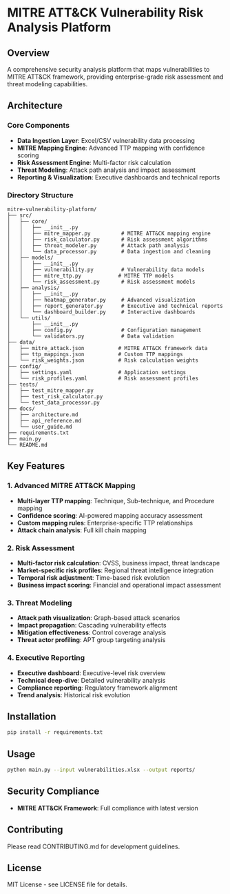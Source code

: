 # MITRE ATT&CK Vulnerability Risk Analysis Platform

## Overview
A comprehensive security analysis platform that maps vulnerabilities to MITRE ATT&CK framework, providing enterprise-grade risk assessment and threat modeling capabilities.

## Architecture

### Core Components
- **Data Ingestion Layer**: Excel/CSV vulnerability data processing
- **MITRE Mapping Engine**: Advanced TTP mapping with confidence scoring
- **Risk Assessment Engine**: Multi-factor risk calculation
- **Threat Modeling**: Attack path analysis and impact assessment
- **Reporting & Visualization**: Executive dashboards and technical reports

### Directory Structure
```
mitre-vulnerability-platform/
├── src/
│   ├── core/
│   │   ├── __init__.py
│   │   ├── mitre_mapper.py          # MITRE ATT&CK mapping engine
│   │   ├── risk_calculator.py       # Risk assessment algorithms
│   │   ├── threat_modeler.py        # Attack path analysis
│   │   └── data_processor.py        # Data ingestion and cleaning
│   ├── models/
│   │   ├── __init__.py
│   │   ├── vulnerability.py         # Vulnerability data models
│   │   ├── mitre_ttp.py            # MITRE TTP models
│   │   └── risk_assessment.py       # Risk assessment models
│   ├── analysis/
│   │   ├── __init__.py
│   │   ├── heatmap_generator.py     # Advanced visualization
│   │   ├── report_generator.py      # Executive and technical reports
│   │   └── dashboard_builder.py     # Interactive dashboards
│   └── utils/
│       ├── __init__.py
│       ├── config.py                # Configuration management
│       └── validators.py            # Data validation
├── data/
│   ├── mitre_attack.json           # MITRE ATT&CK framework data
│   ├── ttp_mappings.json           # Custom TTP mappings
│   └── risk_weights.json           # Risk calculation weights
├── config/
│   ├── settings.yaml               # Application settings
│   └── risk_profiles.yaml          # Risk assessment profiles
├── tests/
│   ├── test_mitre_mapper.py
│   ├── test_risk_calculator.py
│   └── test_data_processor.py
├── docs/
│   ├── architecture.md
│   ├── api_reference.md
│   └── user_guide.md
├── requirements.txt
├── main.py
└── README.md
```

## Key Features

### 1. Advanced MITRE ATT&CK Mapping
- **Multi-layer TTP mapping**: Technique, Sub-technique, and Procedure mapping
- **Confidence scoring**: AI-powered mapping accuracy assessment
- **Custom mapping rules**: Enterprise-specific TTP relationships
- **Attack chain analysis**: Full kill chain mapping

### 2. Risk Assessment
- **Multi-factor risk calculation**: CVSS, business impact, threat landscape
- **Market-specific risk profiles**: Regional threat intelligence integration
- **Temporal risk adjustment**: Time-based risk evolution
- **Business impact scoring**: Financial and operational impact assessment

### 3. Threat Modeling
- **Attack path visualization**: Graph-based attack scenarios
- **Impact propagation**: Cascading vulnerability effects
- **Mitigation effectiveness**: Control coverage analysis
- **Threat actor profiling**: APT group targeting analysis

### 4. Executive Reporting
- **Executive dashboard**: Executive-level risk overview
- **Technical deep-dive**: Detailed vulnerability analysis
- **Compliance reporting**: Regulatory framework alignment
- **Trend analysis**: Historical risk evolution

## Installation

```bash
pip install -r requirements.txt
```

## Usage

```bash
python main.py --input vulnerabilities.xlsx --output reports/
```

## Security Compliance

- **MITRE ATT&CK Framework**: Full compliance with latest version

## Contributing

Please read CONTRIBUTING.md for development guidelines.

## License

MIT License - see LICENSE file for details.

